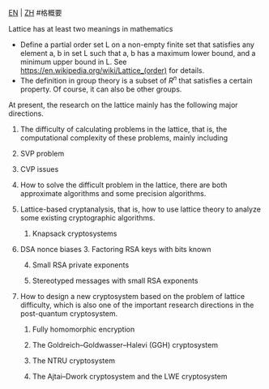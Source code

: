 [EN](./overview.md) | [ZH](./overview-zh.md)
#格概要


Lattice has at least two meanings in mathematics


- Define a partial order set L on a non-empty finite set that satisfies any element a, b in set L such that a, b has a maximum lower bound, and a minimum upper bound in L. See https://en.wikipedia.org/wiki/Lattice_(order) for details.
- The definition in group theory is a subset of $R^n$ that satisfies a certain property. Of course, it can also be other groups.


At present, the research on the lattice mainly has the following major directions.


1. The difficulty of calculating problems in the lattice, that is, the computational complexity of these problems, mainly including
1. SVP problem
2. CVP issues
2. How to solve the difficult problem in the lattice, there are both approximate algorithms and some precision algorithms.
3. Lattice-based cryptanalysis, that is, how to use lattice theory to analyze some existing cryptographic algorithms.
    1. Knapsack cryptosystems

2. DSA nonce biases
    3. Factoring RSA keys with bits known

    4. Small RSA private exponents

    5. Stereotyped messages with small RSA exponents

4. How to design a new cryptosystem based on the problem of lattice difficulty, which is also one of the important research directions in the post-quantum cryptosystem.
    1. Fully homomorphic encryption

    2. The Goldreich–Goldwasser–Halevi (GGH) cryptosystem

    3. The NTRU cryptosystem

    4. The Ajtai–Dwork cryptosystem and the LWE cryptosystem


